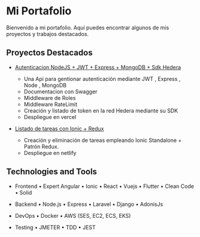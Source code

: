 # Mi Portafolio

Bienvenido a mi portafolio. Aquí puedes encontrar algunos de mis proyectos y trabajos destacados.

## Proyectos Destacados

- [Autenticacion NodeJS + JWT + Express + MongoDB + Sdk Hedera](https://vercel-demo-one-plum.vercel.app/api-docs/)
  - Una Api para gentionar autenticación mediante JWT , Express , Node , MongoDB
  - Documentacion con Swagger
  - Middleware de Roles
  - Middleware RateLimit
  - Creación y listado de token en la red Hedera mediante su SDK
  - Despliegue en vercel
 
- [Listado de tareas con Ionic + Redux](https://todoionic-ngrx.netlify.app/)
  - Creación y eliminación de tareas empleando Ionic Standalone + Patrón Redux.
  - Despliegue en netlify

 
## Technologies and Tools
- Frontend
• Expert Angular
• Ionic
• React
• Vuejs
• Flutter
• Clean Code
• Solid

- Backend
•  Node.js
•  Express
•  Laravel
•  Django
•  AdonisJs


- DevOps
•  Docker
•  AWS (SES, EC2, ECS, EKS)

- Testing
•  JMETER
•  TDD
•  JEST

